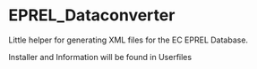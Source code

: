 # EPREL_Dataconverter
Little helper for generating XML files for the EC EPREL Database.

Installer and Information will be found in Userfiles
